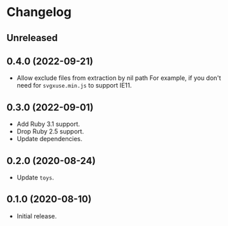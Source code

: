 # Changelog

## Unreleased

## 0.4.0 (2022-09-21)

*   Allow exclude files from extraction by nil path
    For example, if you don't need for `svgxuse.min.js` to support IE11.

## 0.3.0 (2022-09-01)

*   Add Ruby 3.1 support.
*   Drop Ruby 2.5 support.
*   Update dependencies.

## 0.2.0 (2020-08-24)

*   Update `toys`.

## 0.1.0 (2020-08-10)

*   Initial release.
